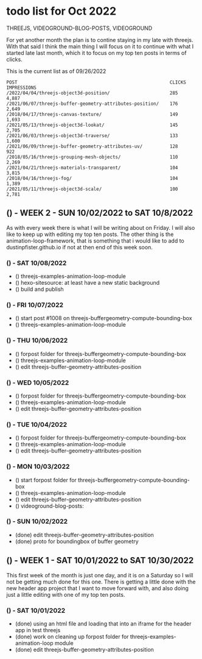 # todo list for Oct 2022

THREEJS, VIDEOGROUND-BLOG-POSTS, VIDEOGROUND

For yet another month the plan is to contine staying in my late with threejs. With that said I think the main thing I will focus on it to continue with what I started late last month, which it to focus on my top ten posts in terms of clicks.

This is the current list as of 09/26/2022
```
POST                                                        CLICKS  IMPRESSIONS
/2022/04/04/threejs-object3d-position/                      285     4,887
/2021/06/07/threejs-buffer-geometry-attributes-position/    176     2,649
/2018/04/17/threejs-canvas-texture/                         149     1,693
/2021/05/13/threejs-object3d-lookat/                        145     2,705
/2021/06/03/threejs-object3d-traverse/                      133     1,600
/2021/06/09/threejs-buffer-geometry-attributes-uv/          128     922
/2018/05/16/threejs-grouping-mesh-objects/                  110     2,269
/2021/04/21/threejs-materials-transparent/                  104     3,815
/2018/04/16/threejs-fog/                                    104     1,389
/2021/05/11/threejs-object3d-scale/                         100     2,781
```

## () - WEEK 2 - SUN 10/02/2022 to SAT 10/8/2022

As with every week there is what I will be writing about on Friday. I will also like to keep up with editing my top ten posts. The other thing is the animation-loop-framework, that is something that i would like to add to dustinpfister.github.io if not at then end of this week soon.

### () - SAT 10/08/2022
* () threejs-examples-animation-loop-module
* () hexo-sitesource: at least have a new static background
* () build and publish

### () - FRI 10/07/2022
* () start post #1008 on threejs-buffergeometry-compute-bounding-box
* () threejs-examples-animation-loop-module

### () - THU 10/06/2022
* () forpost folder for threejs-buffergeometry-compute-bounding-box
* () threejs-examples-animation-loop-module
* () edit threejs-buffer-geometry-attributes-position

### () - WED 10/05/2022
* () forpost folder for threejs-buffergeometry-compute-bounding-box
* () threejs-examples-animation-loop-module
* () edit threejs-buffer-geometry-attributes-position

### () - TUE 10/04/2022
* () forpost folder for threejs-buffergeometry-compute-bounding-box
* () threejs-examples-animation-loop-module
* () edit threejs-buffer-geometry-attributes-position

### () - MON 10/03/2022
* () start forpost folder for threejs-buffergeometry-compute-bounding-box
* () threejs-examples-animation-loop-module
* () edit threejs-buffer-geometry-attributes-position
* () videoground-blog-posts: 


### () - SUN 10/02/2022
* (done) edit threejs-buffer-geometry-attributes-position
* (done) proto for boundingbox of buffer geometry

## () - WEEK 1 - SAT 10/01/2022 to SAT 10/30/2022

This first week of the month is just one day, and it is on a Saturday so I will not be getting much done for this one. There is getting a little done with the new header app project that I want to move forward with, and also doing just a little editing with one of my top ten posts.

### () - SAT 10/01/2022
* (done) using an html file and loading that into an iframe for the header app in test threejs
* (done) work on cleaning up forpost folder for threejs-examples-animation-loop module
* (done) edit threejs-buffer-geometry-attributes-position

